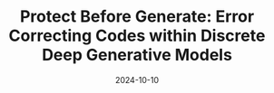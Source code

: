 ---
title: "Protect Before Generate: Error Correcting Codes within Discrete Deep Generative Models"
collection: publications
permalink: /publications/preprint_codedVAE
excerpt: ''
date: 2024-10-10
venue: arXiv
paperurl: 'https://arxiv.org/abs/2410.07840'
citation: 'Martínez-García, M., Villacrés, G., Mitchell, D., & Olmos, P. M. (2024). Protect Before Generate: Error Correcting Codes within Discrete Deep Generative Models. arXiv preprint arXiv:2410.07840.'
---